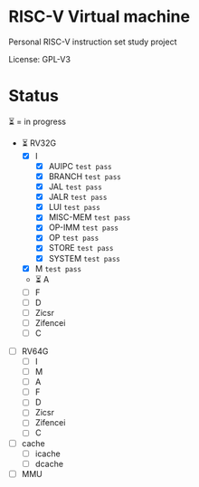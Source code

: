 # RISC-V Virtual machine
Personal RISC-V instruction set study project

License: GPL-V3

# Status

⏳ = in progress

- ⏳ RV32G
  - [x] I
    - [x] AUIPC `test pass`
    - [x] BRANCH `test pass`
    - [x] JAL `test pass`
    - [x] JALR `test pass`
    - [x] LUI `test pass`
    - [x] MISC-MEM `test pass`
    - [x] OP-IMM `test pass`
    - [x] OP `test pass`
    - [x] STORE `test pass`
    - [x] SYSTEM `test pass`
  - [x] M `test pass`
  - ⏳ A
  - [ ] F
  - [ ] D
  - [ ] Zicsr
  - [ ] Zifencei
  - [ ] C
- [ ] RV64G
  - [ ] I
  - [ ] M
  - [ ] A
  - [ ] F
  - [ ] D
  - [ ] Zicsr
  - [ ] Zifencei
  - [ ] C
- [ ] cache
  - [ ] icache
  - [ ] dcache
- [ ] MMU
